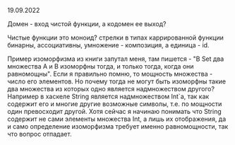  
19.09.2022

Домен - вход чистой функции, а кодомен ее выход?

Чистые функции это моноид? стрелки в типах каррированной функции бинарны, ассоциативны, умножение - композиция, а единица - id.

Пример изоморфизма из книги запутал меня, там пишется - "В Set два множества А и В изоморфны тогда, и только тогда, когда они равномощны". Если я правильно помню, то мощность множества - число его элементов. Но почему тогда не могут быть изоморфны такие два множества из которых одно является надмножеством другого? Например в хаскеле String является надмножеством Int`а, так как содержит его и многие другие возможные символы, т.е. по мощности один превосходит другой. Хотя сейчас я начинаю понимать что String содержит не сами элементы множества Int, а лишь их отображения, да и само определение изоморфизма требует именно равномощности, так что вопрос отпадает.
